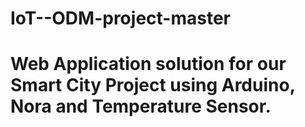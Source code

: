 # IoT--ODM-project-master
# Web Application solution for our Smart City Project using Arduino, Nora and Temperature Sensor.
